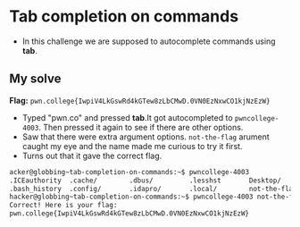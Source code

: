 # Tab completion on commands
- In this challenge we are supposed to autocomplete commands using **tab**.

## My solve
**Flag:** `pwn.college{IwpiV4LkGswRd4kGTew8zLbCMwD.0VN0EzNxwCO1kjNzEzW}`

- Typed "pwn.co" and pressed **tab**.It got autocompleted to `pwncollege-4003`. Then pressed it again to see if there are other options.
- Saw that there were extra argument options. `not-the-flag` arument caught my eye and the name made me curious to try it first.
- Turns out that it gave the correct flag.
```bash
acker@globbing~tab-completion-on-commands:~$ pwncollege-4003 
.ICEauthority  .cache/        .dbus/         .lesshst       Desktop/       ~/             
.bash_history  .config/       .idapro/       .local/        not-the-flag   
hacker@globbing~tab-completion-on-commands:~$ pwncollege-4003 not-the-flag 
Correct! Here is your flag:
pwn.college{IwpiV4LkGswRd4kGTew8zLbCMwD.0VN0EzNxwCO1kjNzEzW}
```

